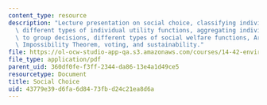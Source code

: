 ```yaml
---
content_type: resource
description: "Lecture presentation on social choice, classifying individual preferences,\
  \ different types of individual utility functions, aggregating individual preferences\
  \ to group decisions, different types of social welfare functions, Arrow\u2019s\
  \ Impossibility Theorem, voting, and sustainability."
file: https://ol-ocw-studio-app-qa.s3.amazonaws.com/courses/14-42-environmental-policy-and-economics-spring-2011/43779e39d6fa6d8473fbd24c21ea8d6a_MIT14_42S11_lec02.pdf
file_type: application/pdf
parent_uid: 360df0fe-f3ff-2344-da86-13e4a1d49ce5
resourcetype: Document
title: Social Choice
uid: 43779e39-d6fa-6d84-73fb-d24c21ea8d6a
---
```

